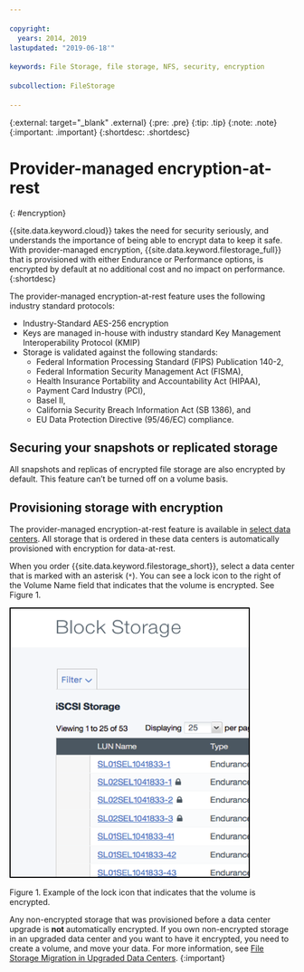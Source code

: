 ```yaml
---

copyright:
  years: 2014, 2019
lastupdated: "2019-06-18'"

keywords: File Storage, file storage, NFS, security, encryption

subcollection: FileStorage

---
```

{:external: target="_blank" .external}
{:pre: .pre}
{:tip: .tip}
{:note: .note}
{:important: .important}
{:shortdesc: .shortdesc}

# Provider-managed encryption-at-rest
{: #encryption}

{{site.data.keyword.cloud}} takes the need for security seriously, and understands the importance of being able to encrypt data to keep it safe. With provider-managed encryption, {{site.data.keyword.filestorage_full}} that is provisioned with either Endurance or Performance options, is encrypted by default at no additional cost and no impact on performance.
{:shortdesc}

The provider-managed encryption-at-rest feature uses the following industry standard protocols:

* Industry-Standard AES-256 encryption
* Keys are managed in-house with industry standard Key Management Interoperability Protocol (KMIP)
* Storage is validated against the following standards:
    - Federal Information Processing Standard (FIPS) Publication 140-2,
    - Federal Information Security Management Act (FISMA),
    - Health Insurance Portability and Accountability Act (HIPAA),
    - Payment Card Industry (PCI),
    - Basel II,
    - California Security Breach Information Act (SB 1386), and
    - EU Data Protection Directive (95/46/EC) compliance.

## Securing your snapshots or replicated storage  

All snapshots and replicas of encrypted file storage are also encrypted by default. This feature can’t be turned off on a volume basis.

## Provisioning storage with encryption

The provider-managed encryption-at-rest feature is available in [select data centers](/docs/FileStorage?topic=FileStorage-selectDC). All storage that is ordered in these data centers is automatically provisioned with encryption for data-at-rest.

When you order {{site.data.keyword.filestorage_short}}, select a data center that is marked with an asterisk (`*`). You can see a lock icon to the right of the Volume Name field that indicates that the volume is encrypted. See Figure 1.

![The lock icon indicates that the volume is encrypted.](/images/encryptedstorage.png)
<caption>Figure 1. Example of the lock icon that indicates that the volume is encrypted.</caption>

Any non-encrypted storage that was provisioned before a data center upgrade is **not** automatically encrypted. If you own non-encrypted storage in an upgraded data center and you want to have it encrypted, you need to create a volume, and move your data. For more information, see [File Storage Migration in Upgraded Data Centers](/docs/FileStorage?topic=FileStorage-migratestorage).
{:important}
